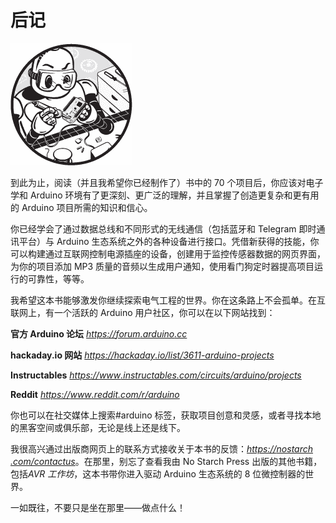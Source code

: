 # 后记

![](img/opener-img.png)

到此为止，阅读（并且我希望你已经制作了）书中的 70 个项目后，你应该对电子学和 Arduino 环境有了更深刻、更广泛的理解，并且掌握了创造更复杂和更有用的 Arduino 项目所需的知识和信心。

你已经学会了通过数据总线和不同形式的无线通信（包括蓝牙和 Telegram 即时通讯平台）与 Arduino 生态系统之外的各种设备进行接口。凭借新获得的技能，你可以构建通过互联网控制电源插座的设备，创建用于监控传感器数据的网页界面，为你的项目添加 MP3 质量的音频以生成用户通知，使用看门狗定时器提高项目运行的可靠性，等等。

我希望这本书能够激发你继续探索电气工程的世界。你在这条路上不会孤单。在互联网上，有一个活跃的 Arduino 用户社区，你可以在以下网站找到：

**官方 Arduino 论坛** [*https://<wbr>forum<wbr>.arduino<wbr>.cc*](https://forum.arduino.cc)

**hackaday.io 网站** [*https://<wbr>hackaday<wbr>.io<wbr>/list<wbr>/3611<wbr>-arduino<wbr>-projects*](https://hackaday.io/list/3611-arduino-projects)

**Instructables** [*https://<wbr>www<wbr>.instructables<wbr>.com<wbr>/circuits<wbr>/arduino<wbr>/projects*](https://www.instructables.com/circuits/arduino/projects)

**Reddit** [*https://<wbr>www<wbr>.reddit<wbr>.com<wbr>/r<wbr>/arduino*](https://www.reddit.com/r/arduino)

你也可以在社交媒体上搜索#arduino 标签，获取项目创意和灵感，或者寻找本地的黑客空间或俱乐部，无论是线上还是线下。

我很高兴通过出版商网页上的联系方式接收关于本书的反馈：[*https://<wbr>nostarch<wbr>.com<wbr>/contactus*](https://nostarch.com/contactus)。在那里，别忘了查看我由 No Starch Press 出版的其他书籍，包括*AVR 工作坊*，这本书带你进入驱动 Arduino 生态系统的 8 位微控制器的世界。

一如既往，不要只是坐在那里——做点什么！
